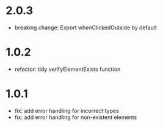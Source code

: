 # 2.0.3

- breaking change: Export whenClickedOutside by default

# 1.0.2

- refactor: tidy verifyElementExists function

# 1.0.1

- fix: add error handling for incorrect types
- fix: add error handling for non-existent elements